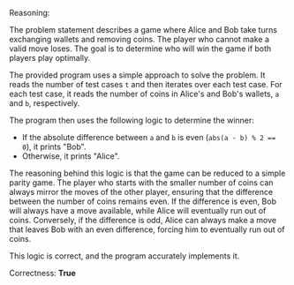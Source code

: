 Reasoning:

The problem statement describes a game where Alice and Bob take turns exchanging wallets and removing coins. The player who cannot make a valid move loses. The goal is to determine who will win the game if both players play optimally.

The provided program uses a simple approach to solve the problem. It reads the number of test cases `t` and then iterates over each test case. For each test case, it reads the number of coins in Alice's and Bob's wallets, `a` and `b`, respectively.

The program then uses the following logic to determine the winner:

* If the absolute difference between `a` and `b` is even (`abs(a - b) % 2 == 0`), it prints "Bob".
* Otherwise, it prints "Alice".

The reasoning behind this logic is that the game can be reduced to a simple parity game. The player who starts with the smaller number of coins can always mirror the moves of the other player, ensuring that the difference between the number of coins remains even. If the difference is even, Bob will always have a move available, while Alice will eventually run out of coins. Conversely, if the difference is odd, Alice can always make a move that leaves Bob with an even difference, forcing him to eventually run out of coins.

This logic is correct, and the program accurately implements it.

Correctness: **True**